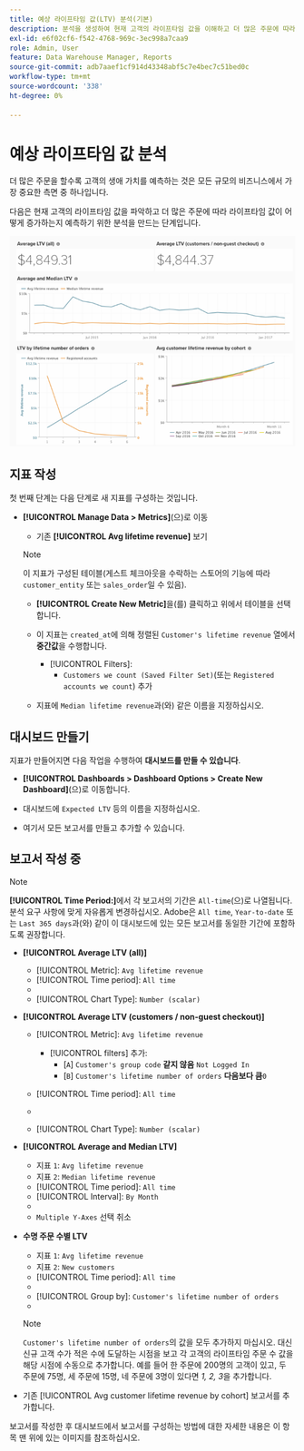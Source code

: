 ```yaml
---
title: 예상 라이프타임 값(LTV) 분석(기본)
description: 분석을 생성하여 현재 고객의 라이프타임 값을 이해하고 더 많은 주문에 따라 라이프타임 값이 어떻게 증가하는지 예측하는 방법을 알아봅니다.
exl-id: e6f02cf6-f542-4768-969c-3ec998a7caa9
role: Admin, User
feature: Data Warehouse Manager, Reports
source-git-commit: adb7aaef1cf914d43348abf5c7e4bec7c51bed0c
workflow-type: tm+mt
source-wordcount: '338'
ht-degree: 0%

---
```


# 예상 라이프타임 값 분석

더 많은 주문을 할수록 고객의 생애 가치를 예측하는 것은 모든 규모의 비즈니스에서 가장 중요한 측면 중 하나입니다.

다음은 현재 고객의 라이프타임 값을 파악하고 더 많은 주문에 따라 라이프타임 값이 어떻게 증가하는지 예측하기 위한 분석을 만드는 단계입니다.

![예상 수명 값](../../assets/expected_ltv_720.png)

## 지표 작성

첫 번째 단계는 다음 단계로 새 지표를 구성하는 것입니다.
* **[!UICONTROL Manage Data > Metrics]**(으)로 이동
   * 기존 **[!UICONTROL Avg lifetime revenue]** 보기

  >[!NOTE]
  >
  >이 지표가 구성된 테이블(게스트 체크아웃을 수락하는 스토어의 기능에 따라 `customer_entity` 또는 `sales_order`일 수 있음).

   * **[!UICONTROL Create New Metric]**&#x200B;을(를) 클릭하고 위에서 테이블을 선택합니다.
   * 이 지표는 `created_at`에 의해 정렬된 `Customer's lifetime revenue` 열에서 **중간값**&#x200B;을 수행합니다.
      * [!UICONTROL Filters]:
         * `Customers we count (Saved Filter Set)`(또는 `Registered accounts we count`) 추가

   * 지표에 `Median lifetime revenue`과(와) 같은 이름을 지정하십시오.

## 대시보드 만들기

지표가 만들어지면 다음 작업을 수행하여 **대시보드를 만들 수 있습니다**.
* **[!UICONTROL Dashboards > Dashboard Options > Create New Dashboard]**(으)로 이동합니다.
* 대시보드에 `Expected LTV` 등의 이름을 지정하십시오.

* 여기서 모든 보고서를 만들고 추가할 수 있습니다.

## 보고서 작성 중

>[!NOTE]
>
>**[!UICONTROL Time Period:]**&#x200B;에서 각 보고서의 기간은 `All-time`(으)로 나열됩니다. 분석 요구 사항에 맞게 자유롭게 변경하십시오. Adobe은 `All time`, `Year-to-date` 또는 `Last 365 days`과(와) 같이 이 대시보드에 있는 모든 보고서를 동일한 기간에 포함하도록 권장합니다.

* **[!UICONTROL Average LTV (all)]**
   * [!UICONTROL Metric]: `Avg lifetime revenue`
   * [!UICONTROL Time period]: `All time`
   * 
     [!UICONTROL 간격]: `None`
   * [!UICONTROL Chart Type]: `Number (scalar)`

* **[!UICONTROL Average LTV (customers / non-guest checkout)]**
   * [!UICONTROL Metric]: `Avg lifetime revenue`
      * [!UICONTROL filters] 추가:
         * [`A`] `Customer's group code` **같지 않음** `Not Logged In`
         * [`B`] `Customer's lifetime number of orders` **다음보다 큼**`0`

   * [!UICONTROL Time period]: `All time`
   * 
     [!UICONTROL 간격]: `None`
   * [!UICONTROL Chart Type]: `Number (scalar)`

* **[!UICONTROL Average and Median LTV]**
   * 지표 `1`: `Avg lifetime revenue`
   * 지표 `2`: `Median lifetime revenue`
   * [!UICONTROL Time period]: `All time`
   * [!UICONTROL Interval]: `By Month`
   * 
     [!UICONTROL 차트 유형]: `Line`
   * `Multiple Y-Axes` 선택 취소

* **수명 주문 수별 LTV**
   * 지표 `1`: `Avg lifetime revenue`
   * 지표 `2`: `New customers`
   * [!UICONTROL Time period]: `All time`
   * 
     [!UICONTROL 간격]: `None`
   * [!UICONTROL Group by]: `Customer's lifetime number of orders`
   * 
     [!UICONTROL 차트 유형]: `Line`

  >[!NOTE]
  >
  >`Customer's lifetime number of orders`의 값을 모두 추가하지 마십시오. 대신 신규 고객 수가 적은 수에 도달하는 시점을 보고 각 고객의 라이프타임 주문 수 값을 해당 시점에 수동으로 추가합니다. 예를 들어 한 주문에 200명의 고객이 있고, 두 주문에 75명, 세 주문에 15명, 네 주문에 3명이 있다면 *1, 2, 3*&#x200B;을 추가합니다.

* 기존 [!UICONTROL Avg customer lifetime revenue by cohort] 보고서를 추가합니다.

보고서를 작성한 후 대시보드에서 보고서를 구성하는 방법에 대한 자세한 내용은 이 항목 맨 위에 있는 이미지를 참조하십시오.
